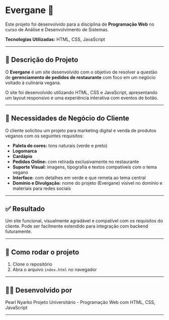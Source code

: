 # Evergane 🌿

Este projeto foi desenvolvido para a disciplina de **Programação Web** no curso de Análise e Desenvolvimento de Sistemas.

**Tecnologias Utilizadas:** HTML, CSS, JavaScript

---

## 🧾 Descrição do Projeto

O **Evergane** é um site desenvolvido com o objetivo de resolver a questão de **gerenciamento de pedidos de restaurante** com foco em um negócio voltado à culinária vegana.

O site foi desenvolvido utilizando HTML, CSS e JavaScript, apresentando um layout responsivo e uma experiência interativa com eventos de botão.

---

## 💼 Necessidades de Negócio do Cliente

O cliente solicitou um projeto para marketing digital e venda de produtos veganos com os seguintes requisitos:

- **Paleta de cores:** tons naturais (verde e preto)
- **Logomarca**
- **Cardápio**
- **Pedidos Online:** com retirada exclusivamente no restaurante
- **Suporte Visual:** imagens, tipografia e textos compatíveis com o tema vegano
- **Interface:** com detalhes em verde e que remeta ao tema central
- **Domínio e Divulgação:** nome do projeto (Evergane) visível no domínio e materiais para redes sociais

---

## ✅ Resultado

Um site funcional, visualmente agradável e compatível com os requisitos do cliente. Pode ser facilmente estendido para integração com backend futuramente.

--- 

## 🚀 Como rodar o projeto

1. Clone o repositório
2. Abra o arquivo `index.html` no navegador

---

## 👩‍💻 Desenvolvido por

Pearl Nyarko
Projeto Universitário - Programação Web com HTML, CSS, JavaScript

---
